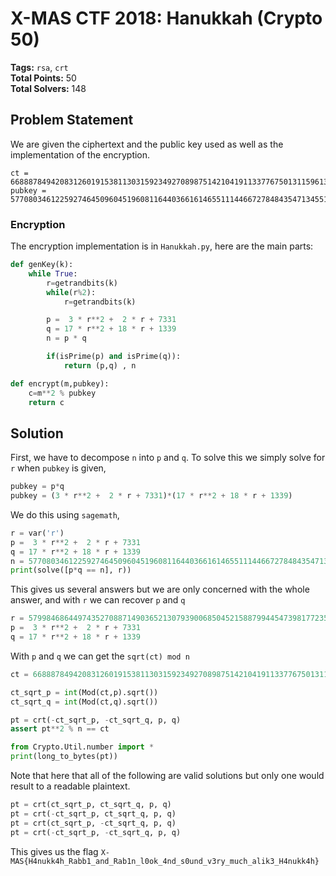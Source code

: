 # X-MAS CTF 2018: Hanukkah (Crypto 50)

__Tags:__ `rsa`, `crt`  
__Total Points:__ 50  
__Total Solvers:__ 148  

## Problem Statement

We are given the ciphertext and the public key used as well as the implementation of the encryption.

```
ct = 66888784942083126019153811303159234927089875142104191133776750131159613684832139811204509826271372659492496969532819836891353636503721323922652625216288408158698171649305982910480306402937468863367546112783793370786163668258764837887181566893024918981141432949849964495587061024927468880779183895047695332465
pubkey = 577080346122592746450960451960811644036616146551114466727848435471345510503600476295033089858879506008659314011731832530327234404538741244932419600335200164601269385608667547863884257092161720382751699219503255979447796158029804610763137212345011761551677964560842758022253563721669200186956359020683979540809
```

### Encryption
The encryption implementation is in `Hanukkah.py`, here are the main parts:

```python
def genKey(k):
	while True:
		r=getrandbits(k)
		while(r%2):
			r=getrandbits(k)

		p =  3 * r**2 +  2 * r + 7331
		q = 17 * r**2 + 18 * r + 1339
		n = p * q

		if(isPrime(p) and isPrime(q)):
			return (p,q) , n

def encrypt(m,pubkey):
	c=m**2 % pubkey
	return c
```



## Solution

First, we have to decompose `n` into `p` and `q`. To solve this we simply solve for `r` when `pubkey` is given,

```python
pubkey = p*q
pubkey = (3 * r**2 +  2 * r + 7331)*(17 * r**2 + 18 * r + 1339)
```

We do this using `sagemath`,

```python
r = var('r')
p =  3 * r**2 +  2 * r + 7331
q = 17 * r**2 + 18 * r + 1339
n = 577080346122592746450960451960811644036616146551114466727848435471345510503600476295033089858879506008659314011731832530327234404538741244932419600335200164601269385608667547863884257092161720382751699219503255979447796158029804610763137212345011761551677964560842758022253563721669200186956359020683979540809
print(solve([p*q == n], r))
```

This gives us several answers but we are only concerned with the whole answer, and with `r` we can recover `p` and `q`

```python
r = 57998468644974352708871490365213079390068504521588799445473981772354729547806
p =  3 * r**2 +  2 * r + 7331
q = 17 * r**2 + 18 * r + 1339
```

With `p` and `q` we can get the `sqrt(ct) mod n`

```python
ct = 66888784942083126019153811303159234927089875142104191133776750131159613684832139811204509826271372659492496969532819836891353636503721323922652625216288408158698171649305982910480306402937468863367546112783793370786163668258764837887181566893024918981141432949849964495587061024927468880779183895047695332465L

ct_sqrt_p = int(Mod(ct,p).sqrt())
ct_sqrt_q = int(Mod(ct,q).sqrt())

pt = crt(-ct_sqrt_p, -ct_sqrt_q, p, q)
assert pt**2 % n == ct

from Crypto.Util.number import *
print(long_to_bytes(pt))
```

Note that here that all of the following are valid solutions but only one would result to a readable plaintext.
```python
pt = crt(ct_sqrt_p, ct_sqrt_q, p, q)
pt = crt(-ct_sqrt_p, ct_sqrt_q, p, q)
pt = crt(ct_sqrt_p, -ct_sqrt_q, p, q)
pt = crt(-ct_sqrt_p, -ct_sqrt_q, p, q)
```

This gives us the flag `X-MAS{H4nukk4h_Rabb1_and_Rab1n_l0ok_4nd_s0und_v3ry_much_alik3_H4nukk4h}`
